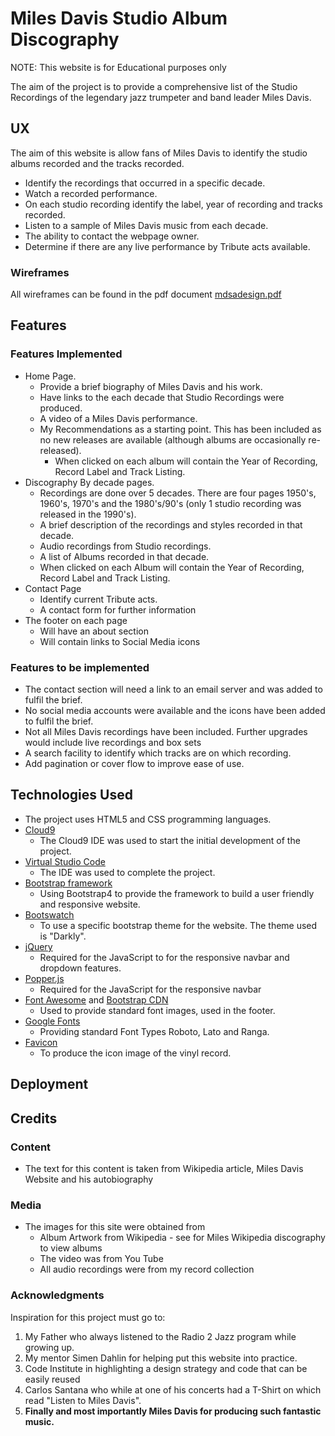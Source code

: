 # Miles Davis Studio Album Discography

NOTE: This website is for Educational purposes only

The aim of the project is to provide a comprehensive list of the Studio Recordings 
of the legendary jazz trumpeter and band leader Miles Davis. 

## UX

The aim of this website is allow fans of  Miles Davis to identify the studio albums recorded and the tracks recorded.

- Identify the recordings that occurred in a specific decade.
- Watch a recorded performance.
- On each studio recording identify the label, year of recording and tracks recorded.
- Listen to a sample of Miles Davis music from each decade.
- The ability to contact the webpage owner.
- Determine if there are any live performance by Tribute acts available. 

### Wireframes

All wireframes can be found in the pdf document [mdsadesign.pdf](assets/wireframes/mdsadesign.pdf)


## Features

### Features Implemented

- Home Page.
	- Provide a brief biography of Miles Davis and his work.
	- Have links to the each decade that Studio Recordings were produced.
	- A video of a Miles Davis performance.
	- My Recommendations as a starting point. This has been included as no new releases are available (although albums are occasionally re-released).
		- When clicked on each album will contain the Year of Recording, Record Label and Track Listing.
- Discography By decade pages.
	- Recordings are done over 5 decades. There are four pages 1950's, 1960's, 1970's and the 1980's/90's (only 1 studio recording was released in the 1990's).
	- A brief description of the recordings and styles recorded in that decade.
	- Audio recordings from Studio recordings.
	- A list of Albums recorded in that decade.
  - When clicked on each Album will contain the Year of Recording, Record Label and Track Listing.
- Contact Page
	- Identify current Tribute acts.
	- A contact form for further information
- The footer on each page
	- Will have an about section
	- Will contain links to Social Media icons
	
### Features to be implemented

- The contact section will need a link to an email server and was added to fulfil the brief.
- No social media accounts were available and the icons have been added to fulfil the brief.
- Not all Miles Davis recordings have been included. Further upgrades would include live recordings and box sets
- A search facility to identify which tracks are on which recording.
- Add pagination or cover flow to improve ease of use.


## Technologies Used

- The project uses HTML5 and CSS programming languages. 
- [Cloud9](https://c9.io/)
  - The Cloud9 IDE was used to start the initial development of the project.
- [Virtual Studio Code](https://code.visualstudio.com/)
  - The IDE was used to complete the project.
- [Bootstrap framework](https://getbootstrap.com/) 
  - Using Bootstrap4  to provide the framework to build a user friendly and responsive website.
- [Bootswatch](https://bootswatch.com)
    - To use a specific bootstrap theme for the website. The theme used is "Darkly".
- [jQuery](https://jquery.com/)
    - Required for the JavaScript to for the responsive navbar and dropdown features.
- [Popper.js](https://popper.js.org/)
    - Required for the JavaScript for the responsive navbar
- [Font Awesome](https://fontawesome.com/start) and [Bootstrap CDN](https://www.bootstrapcdn.com/)
	- Used to provide standard font images, used in the footer.
- [Google Fonts](https://fonts.google.com/)
    - Providing standard Font Types Roboto, Lato and Ranga.
- [Favicon](https://realfavicongenerator.net/)
    - To produce the icon image of the vinyl record. 

## Deployment

## Credits

### Content

- The text for this content is taken from Wikipedia article, Miles Davis Website and his autobiography

### Media

- The images for this site were obtained from
	- Album Artwork from Wikipedia - see for Miles Wikipedia discography to view albums
	- The video was from You Tube 
	- All audio recordings were from my record collection 

### Acknowledgments

Inspiration for this project must go to:

1. My Father who always listened to the Radio 2 Jazz program while growing up.
2. My mentor Simen Dahlin for helping put this website into practice.
3. Code Institute in highlighting a design strategy and code that can be easily reused
3. Carlos Santana who while at one of his concerts had a T-Shirt on which read "Listen to Miles Davis".
4. **Finally and most importantly Miles Davis for producing such fantastic music.**

	
